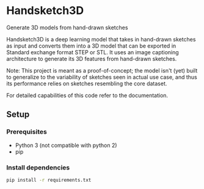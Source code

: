 # Handsketch3D
Generate 3D models from hand-drawn sketches

Handsketch3D is a deep learning model that takes in hand-drawn sketches as input and converts them into a 3D model that can be exported in Standard exchange format STEP or STL. It uses an image captioning architecture to generate its 3D features from hand-drawn sketches.

Note: This project is meant as a proof-of-concept; the model isn't (yet) built to generalize to the variability of sketches seen in actual use case, and thus its performance relies on sketches resembling the core dataset.

For detailed capabilities of this code refer to the documentation.

## Setup
### Prerequisites

- Python 3 (not compatible with python 2)
- pip

### Install dependencies

```sh
pip install -r requirements.txt
```

